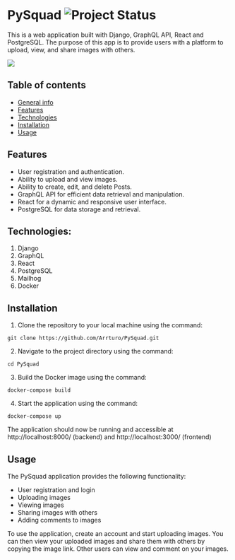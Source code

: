 # PySquad ![Project Status](https://img.shields.io/badge/status-in%20progress-yellow)
This is a web application built with Django, GraphQL API, React and PostgreSQL. The purpose of this app is to provide users with a platform to upload, view, and share images with others.

![](https://i.imgur.com/YG9kjhs.gif)

## Table of contents
* [General info](#pysquad)
* [Features](#features)
* [Technologies](#technologies)
* [Installation](#installation)
* [Usage](#usage)

## Features
- User registration and authentication.
- Ability to upload and view images.
- Ability to create, edit, and delete Posts.
- GraphQL API for efficient data retrieval and manipulation.
- React for a dynamic and responsive user interface.
- PostgreSQL for data storage and retrieval.

## Technologies:
1. Django
2. GraphQL
3. React
4. PostgreSQL
5. Mailhog
6. Docker

## Installation
1. Clone the repository to your local machine using the command: 
```
git clone https://github.com/Arrturo/PySquad.git
```
2. Navigate to the project directory using the command: 
```
cd PySquad
```
3. Build the Docker image using the command: 
```
docker-compose build
```
4. Start the application using the command: 
```
docker-compose up
```
The application should now be running and accessible at http://localhost:8000/ (backend) and http://localhost:3000/ (frontend)

## Usage
The PySquad application provides the following functionality:
* User registration and login
* Uploading images
* Viewing images
* Sharing images with others
* Adding comments to images

To use the application, create an account and start uploading images. You can then view your uploaded images and share them with others by copying the image link. Other users can view and comment on your images.
